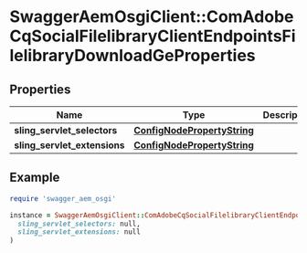 # SwaggerAemOsgiClient::ComAdobeCqSocialFilelibraryClientEndpointsFilelibraryDownloadGeProperties

## Properties

| Name | Type | Description | Notes |
| ---- | ---- | ----------- | ----- |
| **sling_servlet_selectors** | [**ConfigNodePropertyString**](ConfigNodePropertyString.md) |  | [optional] |
| **sling_servlet_extensions** | [**ConfigNodePropertyString**](ConfigNodePropertyString.md) |  | [optional] |

## Example

```ruby
require 'swagger_aem_osgi'

instance = SwaggerAemOsgiClient::ComAdobeCqSocialFilelibraryClientEndpointsFilelibraryDownloadGeProperties.new(
  sling_servlet_selectors: null,
  sling_servlet_extensions: null
)
```


